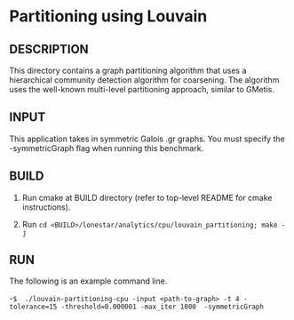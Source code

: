 Partitioning using Louvain
================================================================================

DESCRIPTION 
--------------------------------------------------------------------------------

This directory contains a graph partitioning algorithm that uses a hierarchical community detection algorithm for coarsening. The algorithm uses the well-known multi-level partitioning approach, similar to GMetis.

INPUT
--------------------------------------------------------------------------------

This application takes in symmetric Galois .gr graphs.
You must specify the -symmetricGraph flag when running this benchmark.

BUILD
--------------------------------------------------------------------------------

1. Run cmake at BUILD directory (refer to top-level README for cmake instructions).

2. Run `cd <BUILD>/lonestar/analytics/cpu/louvain_partitioning; make -j`

RUN
--------------------------------------------------------------------------------

The following is an example command line.

-`$  ./louvain-partitioning-cpu -input <path-to-graph> -t 4 -tolerance=15 -threshold=0.000001 -max_iter 1000  -symmetricGraph`

